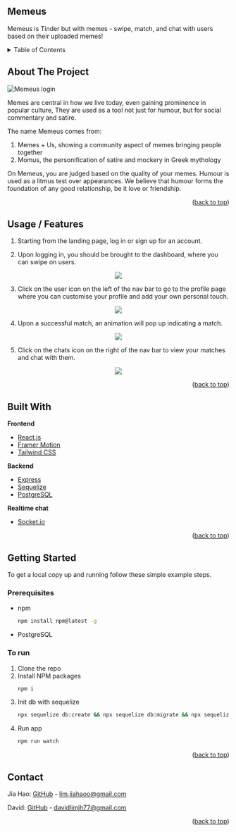 <div id="top"></div>

## Memeus
Memeus is Tinder but with memes - swipe, match, and chat with users based on their uploaded memes!

<!-- TABLE OF CONTENTS -->
<details>
  <summary>Table of Contents</summary>
  <ol>
    <li>
      <a href="#about-the-project">About The Project</a>
    </li>
    <li>
      <a href="#usage--features">Usage / Features</a>
    </li>
    <li>
      <a href="#built-with">Built With</a>
    </li>
    <li>
      <a href="#getting-started">Getting Started</a>
    </li>
    <li><a href="#contact">Contact</a></li>
  </ol>
</details>

<!-- ABOUT THE PROJECT -->
## About The Project

![Memeus login](https://user-images.githubusercontent.com/40411953/158020470-0f447df2-b6ec-49fe-bb32-e64ed38e50a1.png)

Memes are central in how we live today, even gaining prominence in popular culture, They are used as a tool not just for humour, but for social commentary and satire. 

The name Memeus comes from:
1. Memes + Us, showing a community aspect of memes bringing people together
2. Momus, the personification of satire and mockery in Greek mythology

On Memeus, you are judged based on the quality of your memes. Humour is used as a litmus test over appearances. We believe that humour forms the foundation of any good relationship, be it love or friendship.

<p align="right">(<a href="#top">back to top</a>)</p>

<!-- USAGE EXAMPLES -->
## Usage / Features
1. Starting from the landing page, log in or sign up for an account.

2. Upon logging in, you should be brought to the dashboard, where you can swipe on users. 

<div align="center"><img src="https://user-images.githubusercontent.com/40411953/158021450-ff522fd1-0f6a-4304-9b09-981d618b0fb8.png" /></div>

3. Click on the user icon on the left of the nav bar to go to the profile page where you can customise your profile and add your own personal touch.

<div align="center"><img src="https://user-images.githubusercontent.com/40411953/158021417-6a20290d-b086-4583-a891-d08f93460007.png" /></div>

4. Upon a successful match, an animation will pop up indicating a match.

<div align="center"><img src="https://user-images.githubusercontent.com/40411953/158021577-79961372-cf47-4e27-b0c3-de6f1b354592.png" /></div>

5. Click on the chats icon on the right of the nav bar to view your matches and chat with them.

<div align="center"><img src="https://user-images.githubusercontent.com/40411953/158021699-173d4483-0274-4782-ac2a-d762c540a123.png" /></div>


<p align="right">(<a href="#top">back to top</a>)</p>

## Built With

<strong>Frontend</strong>
* [React.js](https://reactjs.org/)
* [Framer Motion](https://www.framer.com/motion/)
* [Tailwind CSS](https://tailwindcss.com/)

<strong>Backend</strong>
* [Express](https://expressjs.com/)
* [Sequelize](https://sequelize.org/v7/)
* [PostgreSQL](https://www.postgresql.org/)

<strong>Realtime chat</strong>
* [Socket.io](https://socket.io/)

<p align="right">(<a href="#top">back to top</a>)</p>

<!-- GETTING STARTED -->
## Getting Started

To get a local copy up and running follow these simple example steps.

### Prerequisites

* npm
  ```sh
  npm install npm@latest -g
  ```
* PostgreSQL

### To run

1. Clone the repo
2. Install NPM packages
   ```sh
   npm i
   ```
3. Init db with sequelize
   ```sh
   npx sequelize db:create && npx sequelize db:migrate && npx sequelize db:seed:all
   ```
4. Run app
   ```sh
   npm run watch
   ```

<p align="right">(<a href="#top">back to top</a>)</p>

<!-- CONTACT -->
## Contact

Jia Hao: [GitHub](https://github.com/lim-jiahao/) - lim.jiahaoo@gmail.com

David: [GitHub](https://github.com/daves77) - davidlimjh77@gmail.com

<p align="right">(<a href="#top">back to top</a>)</p>


<!-- MARKDOWN LINKS & IMAGES -->
<!-- https://www.markdownguide.org/basic-syntax/#reference-style-links -->
[contributors-shield]: https://img.shields.io/github/contributors/github_username/repo_name.svg?style=for-the-badge
[contributors-url]: https://github.com/github_username/repo_name/graphs/contributors
[forks-shield]: https://img.shields.io/github/forks/github_username/repo_name.svg?style=for-the-badge
[forks-url]: https://github.com/github_username/repo_name/network/members
[stars-shield]: https://img.shields.io/github/stars/github_username/repo_name.svg?style=for-the-badge
[stars-url]: https://github.com/github_username/repo_name/stargazers
[issues-shield]: https://img.shields.io/github/issues/github_username/repo_name.svg?style=for-the-badge
[issues-url]: https://github.com/github_username/repo_name/issues
[license-shield]: https://img.shields.io/github/license/github_username/repo_name.svg?style=for-the-badge
[license-url]: https://github.com/github_username/repo_name/blob/master/LICENSE.txt
[linkedin-shield]: https://img.shields.io/badge/-LinkedIn-black.svg?style=for-the-badge&logo=linkedin&colorB=555
[linkedin-url]: https://linkedin.com/in/linkedin_username
[product-screenshot]: images/screenshot.png
